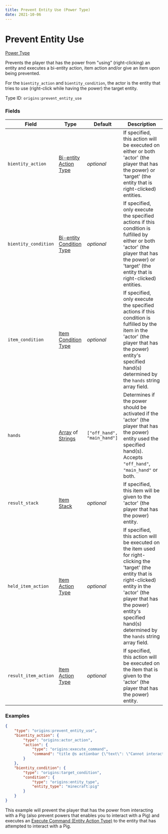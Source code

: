 ```yaml
---
title: Prevent Entity Use (Power Type)
date: 2021-10-06
---
```


# Prevent Entity Use

[Power Type](../power_types.md)

Prevents the player that has the power from "using" (right-clicking) an entity and executes a bi-entity action, item action and/or give an item upon being prevented.

For the `bientity_action` and `bientity_condition`, the actor is the entity that tries to use (right-click while having the power) the target entity.

Type ID: `origins:prevent_entity_use`


### Fields

Field | Type | Default | Description
------|------|---------|-------------
`bientity_action` | [Bi-entity Action Type](../bientity_action_types.md) | _optional_ | If specified, this action will be executed on either or both 'actor' (the player that has the power) or 'target' (the entity that is right-clicked) entities.
`bientity_condition` | [Bi-entity Condition Type](../bientity_condition_types.md) | _optional_ | If specified, only execute the specified actions if this condition is fulfilled by either or both 'actor' (the player that has the power) or 'target' (the entity that is right-clicked) entities.
`item_condition` | [Item Condition Type](../item_condition_types.md) | _optional_ | If specified, only execute the specified actions if this condition is fulfilled by the item in the 'actor' (the player that has the power) entity's specified hand(s) determined by the `hands` string array field.
`hands` | [Array](../data_types/array.md) of [Strings](../data_types/string.md) | `["off_hand", "main_hand"]` | Determines if the power should be activated if the 'actor' (the player that has the power) entity used the specified hand(s). Accepts `"off_hand"`, `"main_hand"` or both.
`result_stack` | [Item Stack](../data_types/item_stack.md) | _optional_ | If specified, this item will be given to the 'actor' (the player that has the power) entity.
`held_item_action` | [Item Action Type](../item_action_types.md) | _optional_ | If specified, this action will be executed on the item used for right-clicking the 'target' (the entity that is right-clicked) entity in the 'actor' (the player that has the power) entity's specified hand(s) determined by the `hands` string array field.
`result_item_action` | [Item Action Type](../item_action_types.md) | _optional_ | If specified, this action will be executed on the item that is given to the 'actor' (the player that has the power) entity.


### Examples

```json
{
    "type": "origins:prevent_entity_use",
    "bientity_action": {
        "type": "origins:actor_action",
        "action": {
            "type": "origins:execute_command",
            "command": "title @s actionbar {\"text\": \"Cannot interact with pigs!\", \"color\": \"red\"}"
        }
    },
    "bientity_condition": {
        "type": "origins:target_condition",
        "condition": {
            "type": "origins:entity_type",
            "entity_type": "minecraft:pig"
        }
    }
}
```

This example will prevent the player that has the power from interacting with a Pig (also prevent powers that enables you to interact with a Pig) and executes an [Execute Command (Entity Action Type)](../entity_action_types/execute_command.md) to the entity that has attempted to interact with a Pig.
